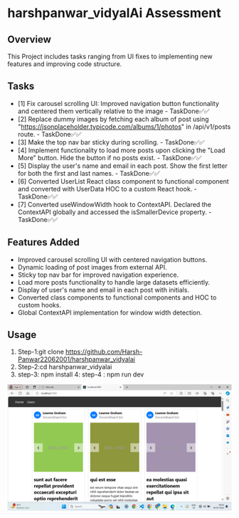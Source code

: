 # harshpanwar_vidyalAi Assessment

## Overview
This Project includes tasks ranging from UI fixes to implementing new features and improving code structure.

## Tasks

- [1] Fix carousel scrolling UI: Improved navigation button functionality and centered them vertically relative to the image -  TaskDone✅✅
- [2] Replace dummy images by fetching each album of post using "https://jsonplaceholder.typicode.com/albums/1/photos" in /api/v1/posts route.  -  TaskDone✅✅
- [3] Make the top nav bar sticky during scrolling.  - TaskDone✅✅
- [4] Implement functionality to load more posts upon clicking the "Load More" button. Hide the button if no posts exist.  - TaskDone✅✅
- [5] Display the user's name and email in each post. Show the first letter for both the first and last names. - TaskDone✅✅
- [6] Converted UserList React class component to functional component and converted with UserData HOC to a custom React hook. - TaskDone✅✅
- [7] Converted useWindowWidth hook to ContextAPI. Declared the ContextAPI globally and accessed the isSmallerDevice property. - TaskDone✅✅

## Features Added
- Improved carousel scrolling UI with centered navigation buttons.
- Dynamic loading of post images from external API.
- Sticky top nav bar for improved navigation experience.
- Load more posts functionality to handle large datasets efficiently.
- Display of user's name and email in each post with initials.
- Converted class components to functional components and HOC to custom hooks.
- Global ContextAPI implementation for window width detection.

## Usage
1. Step-1:git clone https://github.com/Harsh-Panwar22062001/harshpanwar_vidyalai
2. Step-2:cd harshpanwar_vidyalai
3. step-3: npm install
4: step-4 : npm run dev

![alt text](image.png)
